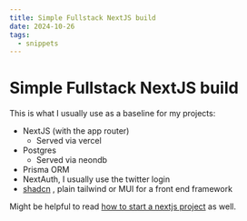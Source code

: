 ```yaml
---
title: Simple Fullstack NextJS build
date: 2024-10-26
tags:
  - snippets
---
```

# Simple Fullstack NextJS build

This is what I usually use as a baseline for my projects:

- NextJS (with the app router)
	- Served via vercel
- Postgres 
	- Served via neondb 
- Prisma ORM 
- NextAuth, I usually use the twitter login 
- [shadcn](https://ui.shadcn.com) , plain tailwind or MUI for a front end framework 

Might be helpful to read [how to start a nextjs project](./starting-a-nextjs-project) as well.